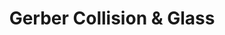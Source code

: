 ---
title: "Gerber Collision & Glass"
url: /buffalo/gerber-collision-und-glass/
shop: Autowerkstatt
---